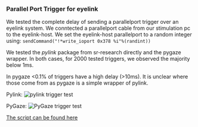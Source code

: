 ### Parallel Port Trigger for eyelink

We tested the complete delay of sending a parallelport trigger over an eyelink system.
We conntected a parallelport cable from our stimulation pc to the eyelink-host. We set the eyelink-host parallelport to a random integer using: 
```sendCommand("!*write_ioport 0x378 %i"%(randint))```

We tested the *pylink* package from sr-research directly and the pygaze wrapper.
In both cases, for 2000 tested triggers, we observed the majority below 1ms.

In pygaze <0.1% of triggers have a high delay (>10ms). It is unclear where those come from as pygaze is a simple wrapper of pylink.

Pylink:
![pylink trigger test](./figures/pylink_hist.png)

PyGaze:
![PyGaze trigger test](./figures/pygaze_hist.png)


[The script can be found here](./code/pylink_triggertest.py)

